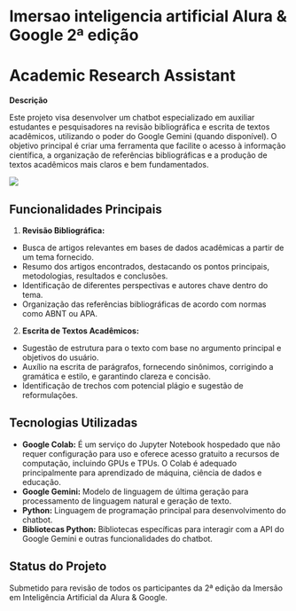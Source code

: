 # Imersao inteligencia artificial Alura & Google 2ª edição

# Academic Research Assistant

**Descrição**

Este projeto visa desenvolver um chatbot especializado em auxiliar estudantes e pesquisadores na revisão bibliográfica e escrita de textos acadêmicos, utilizando o poder do Google Gemini (quando disponível).
O objetivo principal é criar uma ferramenta que facilite o acesso à informação científica, a organização de referências bibliográficas e a produção de textos acadêmicos mais claros e bem fundamentados.

<img src="/assets/img/BotAula4.gif">

## **Funcionalidades Principais**

 1. **Revisão Bibliográfica:**

  - Busca de artigos relevantes em bases de dados acadêmicas a partir de
   um tema fornecido.
 - Resumo dos artigos encontrados, destacando os pontos principais,
   metodologias, resultados e conclusões.
 - Identificação de diferentes perspectivas e autores chave dentro do
   tema.
 - Organização das referências bibliográficas de acordo com normas como
   ABNT ou APA.

 2. **Escrita de Textos Acadêmicos:**
  - Sugestão de estrutura para o texto com base no argumento principal e objetivos do usuário.
  - Auxílio na escrita de parágrafos, fornecendo sinônimos, corrigindo a gramática e estilo, e garantindo clareza e concisão.
  - Identificação de trechos com potencial plágio e sugestão de reformulações.


## **Tecnologias Utilizadas**

 - **Google Colab:** É um serviço do Jupyter Notebook hospedado que não requer configuração para uso e oferece acesso gratuito a recursos de computação, incluindo GPUs e TPUs. O Colab é adequado principalmente para aprendizado de máquina, ciência de dados e educação.
 - **Google Gemini:** Modelo de linguagem de última geração para processamento de linguagem natural e geração de texto.
 - **Python:** Linguagem de programação principal para desenvolvimento do chatbot.
 - **Bibliotecas Python:** Bibliotecas específicas para interagir com a API do Google Gemini e outras funcionalidades do chatbot.

## **Status do Projeto**
Submetido para revisão de todos os participantes da 2ª edição da Imersão em Inteligência Artificial da Alura & Google.
